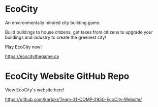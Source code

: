 # EcoCity
An environmentally minded city building game.

Build buildings to house citizens, get taxes from citizens to upgrade your buildings and industry to create the greenest city!

Play EcoCity now!

https://ecocitythegame.ca

# EcoCity Website GitHub Repo
View EcoCity's website here!

https://github.com/karlokr/Team-31-COMP-2930-EcoCity-Website/
